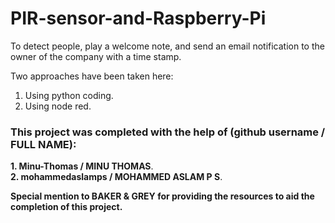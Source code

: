 # PIR-sensor-and-Raspberry-Pi
To detect people, play a welcome note, and send an email notification to the owner of the company with a time stamp.  

Two approaches have been taken here:   
1. Using python coding.  
2. Using node red.  

### This project was completed with the help of  (github username / FULL NAME):  
**1. Minu-Thomas / MINU THOMAS**.  
**2. mohammedaslamps / MOHAMMED ASLAM P S**.  
  
  **Special mention to BAKER & GREY for providing the resources to aid the completion of this project.**
